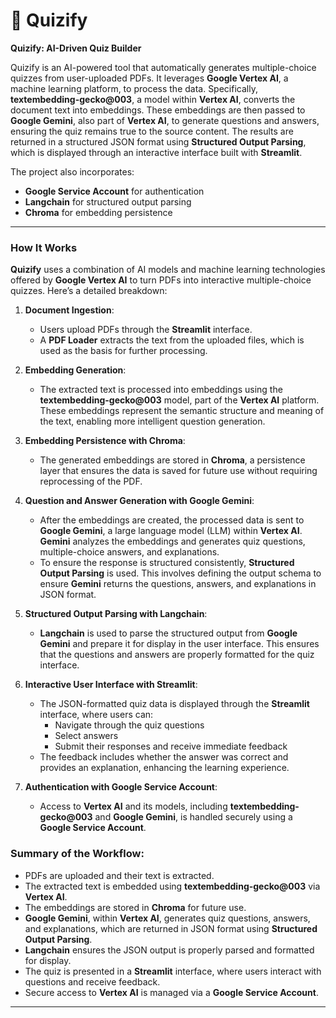 # **📝 Quizify**

**Quizify: AI-Driven Quiz Builder**

Quizify is an AI-powered tool that automatically generates multiple-choice quizzes from user-uploaded PDFs. It leverages **Google Vertex AI**, a machine learning platform, to process the data. Specifically, **textembedding-gecko@003**, a model within **Vertex AI**, converts the document text into embeddings. These embeddings are then passed to **Google Gemini**, also part of **Vertex AI**, to generate questions and answers, ensuring the quiz remains true to the source content. The results are returned in a structured JSON format using **Structured Output Parsing**, which is displayed through an interactive interface built with **Streamlit**.

The project also incorporates:
- **Google Service Account** for authentication
- **Langchain** for structured output parsing
- **Chroma** for embedding persistence

---

### **How It Works**

**Quizify** uses a combination of AI models and machine learning technologies offered by **Google Vertex AI** to turn PDFs into interactive multiple-choice quizzes. Here’s a detailed breakdown:

1. **Document Ingestion**:
   - Users upload PDFs through the **Streamlit** interface.
   - A **PDF Loader** extracts the text from the uploaded files, which is used as the basis for further processing.

2. **Embedding Generation**:
   - The extracted text is processed into embeddings using the **textembedding-gecko@003** model, part of the **Vertex AI** platform. These embeddings represent the semantic structure and meaning of the text, enabling more intelligent question generation.

3. **Embedding Persistence with Chroma**:
   - The generated embeddings are stored in **Chroma**, a persistence layer that ensures the data is saved for future use without requiring reprocessing of the PDF.

4. **Question and Answer Generation with Google Gemini**:
   - After the embeddings are created, the processed data is sent to **Google Gemini**, a large language model (LLM) within **Vertex AI**. **Gemini** analyzes the embeddings and generates quiz questions, multiple-choice answers, and explanations.
   - To ensure the response is structured consistently, **Structured Output Parsing** is used. This involves defining the output schema to ensure **Gemini** returns the questions, answers, and explanations in JSON format.

5. **Structured Output Parsing with Langchain**:
   - **Langchain** is used to parse the structured output from **Google Gemini** and prepare it for display in the user interface. This ensures that the questions and answers are properly formatted for the quiz interface.

6. **Interactive User Interface with Streamlit**:
   - The JSON-formatted quiz data is displayed through the **Streamlit** interface, where users can:
     - Navigate through the quiz questions
     - Select answers
     - Submit their responses and receive immediate feedback
   - The feedback includes whether the answer was correct and provides an explanation, enhancing the learning experience.

7. **Authentication with Google Service Account**:
   - Access to **Vertex AI** and its models, including **textembedding-gecko@003** and **Google Gemini**, is handled securely using a **Google Service Account**.

### **Summary of the Workflow**:
- PDFs are uploaded and their text is extracted.
- The extracted text is embedded using **textembedding-gecko@003** via **Vertex AI**.
- The embeddings are stored in **Chroma** for future use.
- **Google Gemini**, within **Vertex AI**, generates quiz questions, answers, and explanations, which are returned in JSON format using **Structured Output Parsing**.
- **Langchain** ensures the JSON output is properly parsed and formatted for display.
- The quiz is presented in a **Streamlit** interface, where users interact with questions and receive feedback.
- Secure access to **Vertex AI** is managed via a **Google Service Account**.

---
